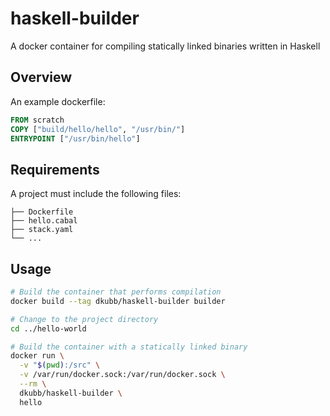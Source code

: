 # haskell-builder

A docker container for compiling statically linked binaries written in Haskell

## Overview

An example dockerfile:

```dockerfile
FROM scratch
COPY ["build/hello/hello", "/usr/bin/"]
ENTRYPOINT ["/usr/bin/hello"]
```

## Requirements

A project must include the following files:

```.
├── Dockerfile
├── hello.cabal
├── stack.yaml
└── ...
```

## Usage

```bash
# Build the container that performs compilation
docker build --tag dkubb/haskell-builder builder

# Change to the project directory
cd ../hello-world

# Build the container with a statically linked binary
docker run \
  -v "$(pwd):/src" \
  -v /var/run/docker.sock:/var/run/docker.sock \
  --rm \
  dkubb/haskell-builder \
  hello
```

